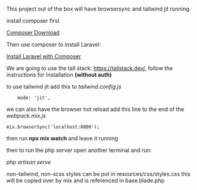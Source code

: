 This project out of the box will have browsersync and tailwind jit running.

install composer first

[Composer Download](https://getcomposer.org/download/)

Then use composer to install Laravel:

[Install Laravel with Composer](https://laravel.com/docs/8.x#installation-via-composer)

We are going to use the tall stack: https://tallstack.dev/, follow the instructions for Installation **(without auth)**

to use tailwind jit add this to _tailwind.config.js_

```
    mode: 'jit',
```

we can also have the browser hot reload add this line to the end of the _webpack.mix.js_
```
mix.browserSync('localhost:8000');
```

then run **npx mix watch** and leave it running

then to run the php server open another terminal and run:

_php artisan serve_

non-tailwind, non-scss styles can be put in resources/css/styles.css this will be copied over by mix and is referenced in base.blade.php